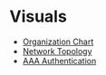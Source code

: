 # Visuals

- [Organization Chart](https://github.com/Quantumnetsolutions/Visuals/blob/main/TarantinoTech_organization_chart.png)
- [Network Topology](https://raw.githubusercontent.com/Quantumnetsolutions/Visuals/main/tarantinotech_topology.png)
- [AAA Authentication](Authentication.png)